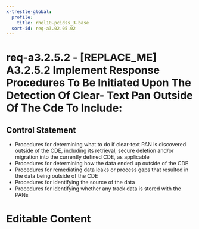```yaml
---
x-trestle-global:
  profile:
    title: rhel10-pcidss_3-base
  sort-id: req-a3.02.05.02
---
```


# req-a3.2.5.2 - \[REPLACE_ME\] A3.2.5.2 Implement Response Procedures To Be Initiated Upon The Detection Of Clear- Text Pan Outside Of The Cde To Include:

## Control Statement

* Procedures for determining what to do if clear-text PAN is
  discovered outside of the CDE, including its retrieval, secure deletion and/or
  migration into the currently defined CDE, as applicable
* Procedures for determining how the data ended up outside of the CDE
* Procedures for remediating data leaks or process gaps that resulted in the data
  being outside of the CDE
* Procedures for identifying the source of the data
* Procedures for identifying whether any track data is stored with the PANs

# Editable Content

<!-- Make additions and edits below -->
<!-- The above represents the contents of the control as received by the profile, prior to additions. -->
<!-- If the profile makes additions to the control, they will appear below. -->
<!-- The above markdown may not be edited but you may edit the content below, and/or introduce new additions to be made by the profile. -->
<!-- If there is a yaml header at the top, parameter values may be edited. Use --set-parameters to incorporate the changes during assembly. -->
<!-- The content here will then replace what is in the profile for this control, after running profile-assemble. -->
<!-- The current profile has no added parts for this control, but you may add new ones here. -->
<!-- Each addition must have a heading either of the form ## Control my_addition_name -->
<!-- or ## Part a. (where the a. refers to one of the control statement labels.) -->
<!-- "## Control" parts are new parts added after the statement part. -->
<!-- "## Part" parts are new parts added into the top-level statement part with that label. -->
<!-- Subparts may be added with nested hash levels of the form ### My Subpart Name -->
<!-- underneath the parent ## Control or ## Part being added -->
<!-- See https://oscal-compass.github.io/compliance-trestle/tutorials/ssp_profile_catalog_authoring/ssp_profile_catalog_authoring for guidance. -->
